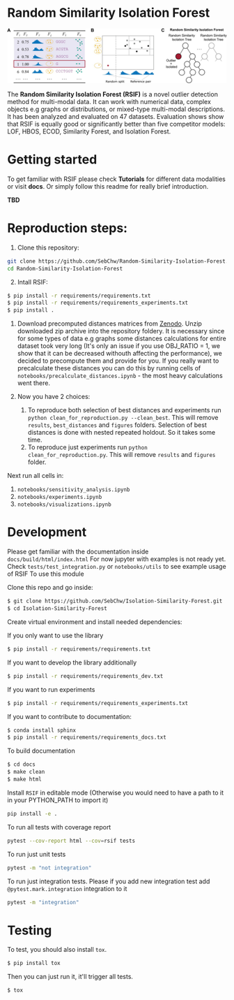 Random Similarity Isolation Forest
==============================

![Example of training a Random Similarity Isolation Forest](docs/rsif_example.jpg)

The **Random Similarity Isolation Forest (RSIF)** is a novel outlier detection method for multi-modal data. It can work with numerical data, complex objects e.g graphs or distributions, or mixed-type multi-modal descriptions. It has been analyzed and evaluated on 47 datasets. Evaluation shows show that RSIF is equally good or significantly better than five competitor models: LOF, HBOS, ECOD, Similarity Forest, and Isolation Forest.

# Getting started
To get familiar with RSIF please check **Tutorials** for different data modalities or visit **docs**. Or simply follow this readme for really brief introduction.

**TBD**
# Reproduction steps: 
1. Clone this repository:
```sh
git clone https://github.com/SebChw/Random-Similarity-Isolation-Forest.git
cd Random-Similarity-Isolation-Forest
```
2. Intall RSIF:
```sh
$ pip install -r requirements/requirements.txt
$ pip install -r requirements/requirements_experiments.txt
$ pip install .
```
1. Download precomputed distances matrices from [Zenodo](https://zenodo.org/record/8370621). Unzip downloaded zip archive into the repository foldery. It is necessary since for some types of data e.g graphs some distances calculations for entire dataset took very long (It's only an issue if you use OBJ_RATIO = 1, we show that it can be decreased withouth affecting the performance), we decided to precompute them and provide for you. If you really want to precalculate these distances you can do this by running cells of `notebooks/precalculate_distances.ipynb` - the most heavy calculations went there.
   
2. Now you have 2 choices:
   1. To reproduce both selection of best distances and experiments run `python clean_for_reproduction.py --clean_best`. This will remove `results`, `best_distances` and `figures` folders. Selection of best distances is done with nested repeated holdout. So it takes some time.
   2. To reproduce just experiments run `python clean_for_reproduction.py`. This will remove `results` and `figures` folder.


Next run all cells in:
1. `notebooks/sensitivity_analysis.ipynb`
2. `notebooks/experiments.ipynb`
3. `notebooks/visualizations.ipynb`


# Development

Please get familiar with the documentation inside `docs/build/html/index.html`
For now jupyter with examples is not ready yet. Check `tests/test_integration.py` or `notebooks/utils` to see example usage of RSIF
To use this module

Clone this repo and go inside:
```sh
$ git clone https://github.com/SebChw/Isolation-Similarity-Forest.git
$ cd Isolation-Similarity-Forest
```

Create virtual environment and install needed dependencies:

If you only want to use the library
```sh
$ pip install -r requirements/requirements.txt
```

If you want to develop the library additionally
```sh
$ pip install -r requirements/requirements_dev.txt
```

If you want to run experiments
```sh
$ pip install -r requirements/requirements_experiments.txt
```

If you want to contribute to documentation:
```sh
$ conda install sphinx
$ pip install -r requirements/requirements_docs.txt

```
 To build documentation
 ```sh
$ cd docs
$ make clean
$ make html
 ```

Install `RSIF` in editable mode (Otherwise you would need to have a path to it in your PYTHON_PATH to import it)
```sh
pip install -e .
```

To run all tests with coverage report
```sh
pytest --cov-report html --cov=rsif tests
```

To run just unit tests
```sh
pytest -m "not integration"
```

To run just integration tests. Please if you add new integration test add `@pytest.mark.integration` integration to it
```sh
pytest -m "integration"
```

# Testing
To test, you should also install `tox`.

```sh 
$ pip install tox 
```
Then you can just run it, it'll trigger all tests.
```sh
$ tox
```
